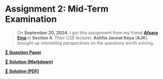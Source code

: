 # Assignment 2: Mid-Term Examination

> On **September 20, 2024**, I got this assignment from my friend [**Afsara Ema**][1] in **Section 4**. Their CSE lecturer, **Ashfia Jannat Keya** (**AJK**), brought up interesting perspectives on the questions worth solving.

[📄 **Question Paper**](./tasks.jpg)

[📌 **Solution (Markdown)**](./solution.md)

[📌 **Solution (PDF)**](./solution.pdf)

[1]: https://www.facebook.com/afsara.ema.5

